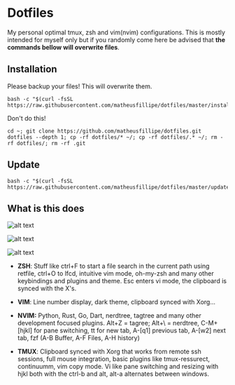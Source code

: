 # Dotfiles
My personal optimal tmux, zsh and vim(nvim) configurations. This is mostly
intended for myself only but if you randomly come here be advised that **the
commands bellow will overwrite files**.

## Installation 
 
Please backup your files! This will overwrite them. 
```
bash -c "$(curl -fsSL https://raw.githubusercontent.com/matheusfillipe/dotfiles/master/install.sh)"
```

Don't do this!

```
cd ~; git clone https://github.com/matheusfillipe/dotfiles.git dotfiles --depth 1; cp -rf dotfiles/* ~/; cp -rf dotfiles/.* ~/; rm -rf dotfiles/; rm -rf .git
```

## Update 
```
bash -c "$(curl -fsSL https://raw.githubusercontent.com/matheusfillipe/dotfiles/master/update.sh)"
```

## What is this does

![alt text](https://github.com/matheusfillipe/dotfiles/blob/master/screenshot.png?raw=true)

![alt text](https://github.com/matheusfillipe/dotfiles/blob/master/nvim1.png?raw=true)

![alt text](https://github.com/matheusfillipe/dotfiles/blob/master/nvim2.png?raw=true)

* **ZSH**: Stuff like ctrl+F to start a file search in the current path using retfile, ctrl+O to lfcd, intuitive vim mode, oh-my-zsh and many other keybindings and plugins and theme. Esc enters vi mode, the clipboard is synced with the X's. 

* **VIM**: Line number display, dark theme, clipboard synced with Xorg...

* **NVIM:** Python, Rust, Go, Dart, nerdtree, tagtree and many other development
  focused plugins. Alt+Z = tagree; Alt+\ = nerdtree, C-M+[hjkl] for pane
  switching, tt for new tab, A-[q1] previous tab, A-[w2] next tab, fzf (A-B
  Buffer,  A-F Files, A-H history)

* **TMUX**: Clipboard synced with Xorg that works from remote ssh sessions, full mouse integration, basic plugins like tmux-ressurect, continuumm, vim copy mode. Vi like pane switching and resizing with hjkl both with the ctrl-b and alt, alt-a alternates between windows.
